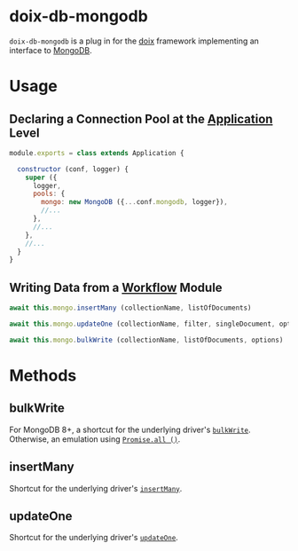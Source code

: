 # doix-db-mongodb
`doix-db-mongodb` is a plug in for the [doix](https://github.com/do-/node-doix) framework implementing an interface to [MongoDB](https://www.mongodb.com/).

# Usage
## Declaring a Connection Pool at the [Application](https://github.com/do-/node-doix/wiki/Application) Level

```js
module.exports = class extends Application {

  constructor (conf, logger) {				
    super ({
      logger,    
      pools: {
        mongo: new MongoDB ({...conf.mongodb, logger}),
        //...
      },
      //...
    },
    //...
  }
}
```

## Writing Data from a [Workflow](https://github.com/do-/node-doix?tab=readme-ov-file#the-workflow) Module

```js
await this.mongo.insertMany (collectionName, listOfDocuments)

await this.mongo.updateOne (collectionName, filter, singleDocument, options)

await this.mongo.bulkWrite (collectionName, listOfDocuments, options)
```

# Methods
## bulkWrite
For MongoDB 8+, a shortcut for the underlying driver's [`bulkWrite`](https://www.geeksforgeeks.org/node-js/mongoose-document-model-bulkwrite-api/). Otherwise, an emulation using [`Promise.all ()`](https://developer.mozilla.org/en-US/docs/Web/JavaScript/Reference/Global_Objects/Promise/all).

## insertMany
Shortcut for the underlying driver's [`insertMany`](https://github.com/mongodb/node-mongodb-native?tab=readme-ov-file#insert-a-document).

## updateOne 
Shortcut for the underlying driver's [`updateOne`](https://github.com/mongodb/node-mongodb-native?tab=readme-ov-file#update-a-document).
